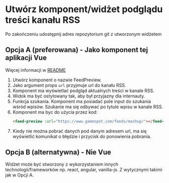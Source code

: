 
# Utwórz komponent/widżet podglądu treści kanału RSS
 
Po zakończeniu udostępnij adres repozytorium git z utworzonym widżetem
 
## Opcja A (preferowana) - Jako komponent tej aplikacji Vue
 
Więcej informacji w [README](README.md)
 
1. Utwórz komponent o nazwie FeedPreview.
2. Jako argument props `url` przyjmuje url do kanału RSS.
3. Komponent ma wyświetlać podgląd aktualnych treści w kanale RSS.
4. Widok ma być ostylowany tak, aby był przyjazny dla internauty.
5. Funkcja szukania. 
Komponent ma posiadać pole input do szukania wśród wpisów.
Szukanie ma się odbywać po tytule wpisu w kanale RSS.
6. Komponent ma byc do użycia przez kod:
   ```html
   <feed-preview :url="https://www.gamespot.com/feeds/mashup/"></feed-preview>
   ```
7. Kiedy nie można pobrać danych pod danym adresem url, ma się wyświetlić komunikat o błędzie i przycisk do ponowienia pobrania.
 
## Opcja B (alternatywna) - Nie Vue
 
Widżet może być stworzony z wykorzystaniem innych technologii/frameworków np. react, angular, vanilla-js.
Z wytycznymi takimi jak w Opcji A.
